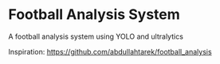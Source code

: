 # Football Analysis System

A football analysis system using YOLO and ultralytics

Inspiration: https://github.com/abdullahtarek/football_analysis
